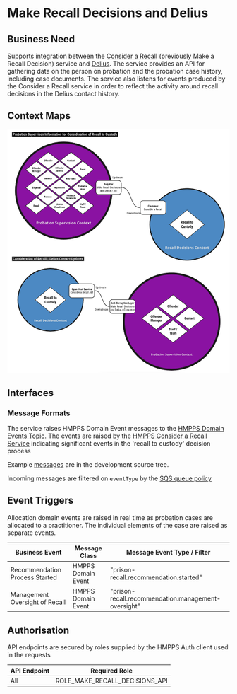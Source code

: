 # Make Recall Decisions and Delius

## Business Need

Supports integration between the
[Consider a Recall](https://github.com/ministryofjustice/make-recall-decision-api)
(previously Make a Recall Decision) service and
[Delius](https://github.com/ministryofjustice/delius). The service
provides an API for gathering data on the person on probation and the
probation case history, including case documents. The service also listens for
events produced by the Consider a Recall service in order to reflect the
activity around recall decisions in the Delius contact history.

## Context Maps

![Context Maps](./tech-docs/source/img/make-recall-decisions-and-delius-context-map.png)

## Interfaces

### Message Formats

The service raises HMPPS Domain Event messages to the
[HMPPS Domain Events Topic](https://github.com/ministryofjustice/cloud-platform-environments/blob/main/namespaces/live.cloud-platform.service.justice.gov.uk/hmpps-domain-events-prod/resources/hmpps-domain-events-topic.tf).
The events are raised by the [HMPPS Consider a Recall Service](https://github.com/ministryofjustice/make-recall-decision-api)
indicating significant events in the 'recall to custody' decision process

Example [messages](./src/dev/resources/messages/) are in the development source tree.

Incoming messages are filtered on `eventType` by the [SQS queue policy](https://github.com/ministryofjustice/cloud-platform-environments/blob/02fd1494435dd2525f2820f447ea7cdc10ddf54d/namespaces/live.cloud-platform.service.justice.gov.uk/hmpps-probation-integration-services-prod/resources/make-recall-decisions-and-delius-queue.tf#L5-L10)

## Event Triggers

Allocation domain events are raised in real time as probation cases are
allocated to a practitioner. The individual elements of the case are raised as
separate events.

| Business Event                 | Message Class      | Message Event Type / Filter                         |
|--------------------------------|--------------------|-----------------------------------------------------|
| Recommendation Process Started | HMPPS Domain Event | "prison-recall.recommendation.started"              |
| Management Oversight of Recall | HMPPS Domain Event | "prison-recall.recommendation.management-oversight" |

## Authorisation

API endpoints are secured by roles supplied by the HMPPS Auth client used in
the requests

| API Endpoint | Required Role                      |
|--------------|------------------------------------|
| All          | ROLE\_MAKE\_RECALL\_DECISIONS\_API |
